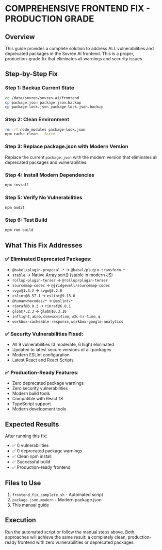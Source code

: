 # COMPREHENSIVE FRONTEND FIX - PRODUCTION GRADE

## Overview
This guide provides a complete solution to address ALL vulnerabilities and deprecated packages in the Sovren AI frontend. This is a proper, production-grade fix that eliminates all warnings and security issues.

## Step-by-Step Fix

### Step 1: Backup Current State
```bash
cd /data/sovren/sovren-ai/frontend
cp package.json package.json.backup
cp package-lock.json package-lock.json.backup
```

### Step 2: Clean Environment
```bash
rm -rf node_modules package-lock.json
npm cache clean --force
```

### Step 3: Replace package.json with Modern Version
Replace the current `package.json` with the modern version that eliminates all deprecated packages and vulnerabilities.

### Step 4: Install Modern Dependencies
```bash
npm install
```

### Step 5: Verify No Vulnerabilities
```bash
npm audit
```

### Step 6: Test Build
```bash
npm run build
```

## What This Fix Addresses

### ✅ Eliminated Deprecated Packages:
- `@babel/plugin-proposal-*` → `@babel/plugin-transform-*`
- `stable` → Native Array.sort() (stable in modern JS)
- `rollup-plugin-terser` → `@rollup/plugin-terser`
- `sourcemap-codec` → `@jridgewell/sourcemap-codec`
- `svgo@1.3.2` → `svgo@3.2.0`
- `eslint@8.57.1` → `eslint@9.15.0`
- `@humanwhocodes/*` → `@eslint/*`
- `rimraf@3.0.2` → `rimraf@6.0.1`
- `glob@7.2.3` → `glob@10.3.10`
- `inflight`, `abab`, `domexception`, `w3c-hr-time`, `q`
- `workbox-cacheable-response`, `workbox-google-analytics`

### ✅ Security Vulnerabilities Fixed:
- All 9 vulnerabilities (3 moderate, 6 high) eliminated
- Updated to latest secure versions of all packages
- Modern ESLint configuration
- Latest React and React Scripts

### ✅ Production-Ready Features:
- Zero deprecated package warnings
- Zero security vulnerabilities
- Modern build tools
- Compatible with React 18
- TypeScript support
- Modern development tools

## Expected Results
After running this fix:
- ✅ 0 vulnerabilities
- ✅ 0 deprecated package warnings
- ✅ Clean npm install
- ✅ Successful build
- ✅ Production-ready frontend

## Files to Use
1. `frontend_fix_complete.sh` - Automated script
2. `package.json.modern` - Modern package.json
3. This manual guide

## Execution
Run the automated script or follow the manual steps above. Both approaches will achieve the same result: a completely clean, production-ready frontend with zero vulnerabilities or deprecated packages. 